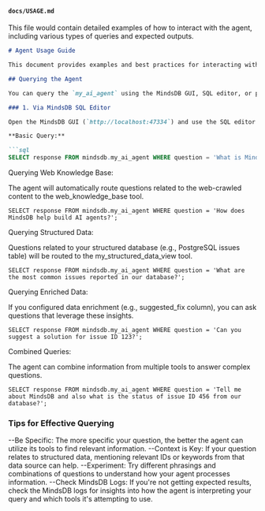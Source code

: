 #### `docs/USAGE.md`

This file would contain detailed examples of how to interact with the agent, including various types of queries and expected outputs.

```markdown
# Agent Usage Guide

This document provides examples and best practices for interacting with your MindsDB AI agent.

## Querying the Agent

You can query the `my_ai_agent` using the MindsDB GUI, SQL editor, or programmatically via the Python SDK.

### 1. Via MindsDB SQL Editor

Open the MindsDB GUI (`http://localhost:47334`) and use the SQL editor to send queries.

**Basic Query:**

```sql
SELECT response FROM mindsdb.my_ai_agent WHERE question = 'What is MindsDB?';
```

Querying Web Knowledge Base:

The agent will automatically route questions related to the web-crawled content to the web_knowledge_base tool.
```
SELECT response FROM mindsdb.my_ai_agent WHERE question = 'How does MindsDB help build AI agents?';
```
Querying Structured Data:

Questions related to your structured database (e.g., PostgreSQL issues table) will be routed to the my_structured_data_view tool.
```
SELECT response FROM mindsdb.my_ai_agent WHERE question = 'What are the most common issues reported in our database?';
```
Querying Enriched Data:

If you configured data enrichment (e.g., suggested_fix column), you can ask questions that leverage these insights.
```
SELECT response FROM mindsdb.my_ai_agent WHERE question = 'Can you suggest a solution for issue ID 123?';
```
Combined Queries:

The agent can combine information from multiple tools to answer complex questions.
```
SELECT response FROM mindsdb.my_ai_agent WHERE question = 'Tell me about MindsDB and also what is the status of issue ID 456 from our database?';
```

### Tips for Effective Querying

--Be Specific: The more specific your question, the better the agent can utilize its tools to find relevant information.
--Context is Key: If your question relates to structured data, mentioning relevant IDs or keywords from that data source can help.
--Experiment: Try different phrasings and combinations of questions to understand how your agent processes information.
--Check MindsDB Logs: If you're not getting expected results, check the MindsDB logs for insights into how the agent is interpreting your query and which tools it's attempting to use.

